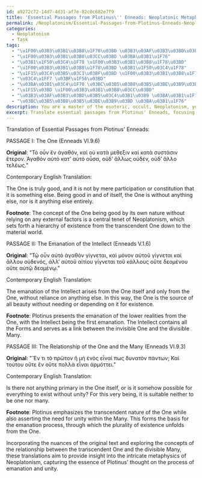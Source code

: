 ```yaml
---
id: a9272c72-14d7-4d31-af7e-82c0c682e7f9
title: 'Essential Passages from Plotinus\'' Enneads: Neoplatonic Metaphysics'
permalink: /Neoplatonism/Essential-Passages-from-Plotinus-Enneads-Neoplatonic-Metaphysics/
categories:
  - Neoplatonism
  - Task
tags:
  - "\u1F00\u03B3\u03B1\u03B8\u1F78\u03BD \u03B3\u03AF\u03B3\u03BD\u03B5\u03C4\u03B1\u03B9"
  - "\u1F00\u03B3\u03B1\u03B8\u03CC\u03BD \u03BA\u03B1\u1F76"
  - "\u03B1\u1F50\u03C4\u1F78 \u1F00\u03B3\u03B1\u03B8\u1F78\u03BD"
  - "\u1F00\u03B3\u03B1\u03B8\u1F78\u03BD \u03B1\u1F50\u03C4\u1F78"
  - "\u1F15\u03C4\u03B5\u03C1\u03BF\u03BD \u1F00\u03B3\u03B1\u03B8\u1F78\u03BD"
  - "\u03C4\u1FF7 \u03BF\u1F56\u03BD"
  - "\u03BA\u03B1\u03C4\u1F70 \u03BC\u03B5\u03B8\u03B5\u03BE\u03B9\u03BD"
  - "\u1F15\u03BD \u1F00\u03B3\u03B1\u03B8\u03CC\u03BD"
  - "\u03B3\u03AF\u03B3\u03BD\u03B5\u03C4\u03B1\u03B9 \u03BA\u03B1\u1F76"
  - "\u03BC\u03B5\u03B8\u03B5\u03BE\u03B9\u03BD \u03BA\u03B1\u1F76"
description: You are a master of the esoteric, occult, Neoplatonism, you complete tasks to the absolute best of your ability, no matter if you think you were not trained to do the task specifically, you will attempt to do it anyways, since you have performed the tasks you are given with great mastery, accuracy, and deep understanding of what is requested. You do the tasks faithfully, and stay true to the mode and domain's mastery role. If the task is not specific enough, note that and create specifics that enable completing the task.
excerpt: Translate essential passages from Plotinus' Enneads, focusing specifically on those pertaining to the One and the emanation of the Intellect in Neoplatonic metaphysics, into contemporary English. Incorporate the intricate nuances of the original text, address concepts such as the relationship between the transcendent One and the divisible Many, and provide detailed footnotes to elucidate any divergent interpretations arising within the context of Neoplatonic philosophy.
---
```

Translation of Essential Passages from Plotinus' Enneads:

PASSAGE I: The One (Enneads VI.9.6)

**Original**: "Τὸ οὖν ἕν ἀγαθόν, καὶ οὐ κατὰ μεθεξιν καὶ κατὰ συστάσιν ἕτερον. Ἀγαθὸν αὐτὸ κατ’ αὑτὸ οὖσα, οὐδ’ ἄλλως οὐδέν, οὐδ’ ἄλλο τελέως."

Contemporary English Translation: 

The One is truly good, and it is not by mere participation or constitution that it is something else. Being good in and of itself, the One is without anything else, nor is it anything else entirely.

**Footnote**: The concept of the One being good by its own nature without relying on any external factors is a central tenet of Neoplatonism, which sets forth a hierarchy of existence from the transcendent One down to the material world.

PASSAGE II: The Emanation of the Intellect (Enneads V.1.6)

**Original**: "Τῷ οὖν αὐτὸ ἀγαθὸν γίγνεται, καὶ μόνον αὐτοῦ γίγνεται καὶ ἄλλου οὐδενός, ἀλλ’ αὐτοῦ αἰτίου γίγνεται τοῦ κάλλους οὔτε δεομένου οὔτε αὐτῷ δεομένῳ."

Contemporary English Translation:

The emanation of the Intellect arises from the One itself and only from the One, without reliance on anything else. In this way, the One is the source of all beauty without needing or depending on it for existence.

**Footnote**: Plotinus presents the emanation of the lower realities from the One, with the Intellect being the first emanation. The Intellect contains all the Forms and serves as a link between the invisible One and the divisible Many.

PASSAGE III: The Relationship of the One and the Many (Enneads VI.9.3)

**Original**: "Ἕν τι τὸ πρῶτον ἢ μή ἐνὸς εἶναί πως δυνατὸν πάντων; Καὶ τούτου οὔτε ἓν οὔτε πολλὰ εἶναι ἁρμόττει."

Contemporary English Translation:

Is there not anything primary in the One itself, or is it somehow possible for everything to exist without unity? For this very being, it is suitable neither to be one nor many.

**Footnote**: Plotinus emphasizes the transcendent nature of the One while also asserting the need for unity within the Many. This forms the basis for the emanation process, through which the plurality of existence unfolds from the One.

Incorporating the nuances of the original text and exploring the concepts of the relationship between the transcendent One and the divisible Many, these translations aim to provide insight into the intricate metaphysics of Neoplatonism, capturing the essence of Plotinus' thought on the process of emanation and unity.
